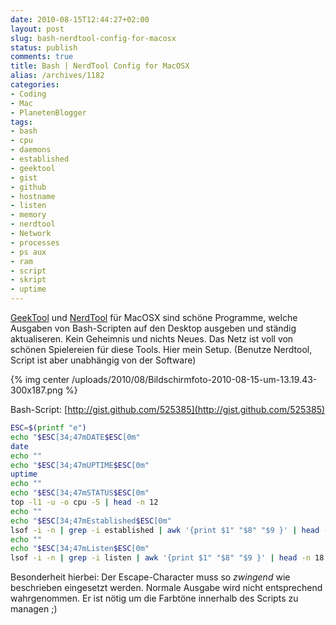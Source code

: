 ```yaml
---
date: 2010-08-15T12:44:27+02:00
layout: post
slug: bash-nerdtool-config-for-macosx
status: publish
comments: true
title: Bash | NerdTool Config for MacOSX
alias: /archives/1182
categories:
- Coding
- Mac
- PlanetenBlogger
tags:
- bash
- cpu
- daemons
- established
- geektool
- gist
- github
- hostname
- listen
- memory
- nerdtool
- Network
- processes
- ps aux
- ram
- script
- skript
- uptime
---
```


[GeekTool](http://projects.tynsoe.org/en/geektool/) und [NerdTool](http://www.macupdate.com/info.php/id/31909/nerdtool) für MacOSX sind schöne Programme, welche Ausgaben von Bash-Scripten auf den Desktop ausgeben und ständig aktualiseren. Kein Geheimnis und nichts Neues.
Das Netz ist voll von schönen Spielereien für diese Tools. Hier mein Setup. (Benutze Nerdtool, Script ist aber unabhängig von der Software)

{% img center /uploads/2010/08/Bildschirmfoto-2010-08-15-um-13.19.43-300x187.png %}

Bash-Script: [http://gist.github.com/525385](http://gist.github.com/525385)


``` bash
ESC=$(printf "e")
echo "$ESC[34;47mDATE$ESC[0m"
date
echo ""
echo "$ESC[34;47mUPTIME$ESC[0m"
uptime
echo ""
echo "$ESC[34;47mSTATUS$ESC[0m"
top -l1 -u -o cpu -S | head -n 12
echo ""
echo "$ESC[34;47mEstablished$ESC[0m"
lsof -i -n | grep -i established | awk '{print $1" "$8" "$9 }' | head -n 18
echo ""
echo "$ESC[34;47mListen$ESC[0m"
lsof -i -n | grep -i listen | awk '{print $1" "$8" "$9 }' | head -n 18
```



Besonderheit hierbei: Der Escape-Character muss so _zwingend_ wie beschrieben eingesetzt werden. Normale Ausgabe wird nicht entsprechend wahrgenommen. Er ist nötig um die Farbtöne innerhalb des Scripts zu managen ;)
